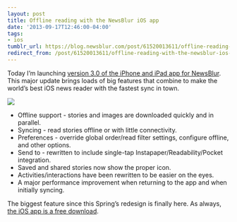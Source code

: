 ```yaml
---
layout: post
title: Offline reading with the NewsBlur iOS app
date: '2013-09-17T12:46:00-04:00'
tags:
- ios
tumblr_url: https://blog.newsblur.com/post/61520013611/offline-reading-with-the-newsblur-ios-app
redirect_from: /post/61520013611/offline-reading-with-the-newsblur-ios-app
---
```

Today I’m launching [version 3.0 of the iPhone and iPad app for NewsBlur](http://www.newsblur.com/ios). This major update brings loads of big features that combine to make the world’s best iOS news reader with the fastest sync in town.

![](http://static.newsblur.com.s3.amazonaws.com/blog/ios_offline.png)

- Offline support - stories and images are downloaded quickly and in parallel.
- Syncing - read stories offline or with little connectivity.
- Preferences - override global order/read filter settings, configure offline, and other options.
- Send to - rewritten to include single-tap Instapaper/Readability/Pocket integration.
- Saved and shared stories now show the proper icon.
- Activities/interactions have been rewritten to be easier on the eyes.
- A major performance improvement when returning to the app and when initially syncing.

The biggest feature since this Spring’s redesign is finally here. As always, [the iOS app is a free download](http://www.newsblur.com/ios).

